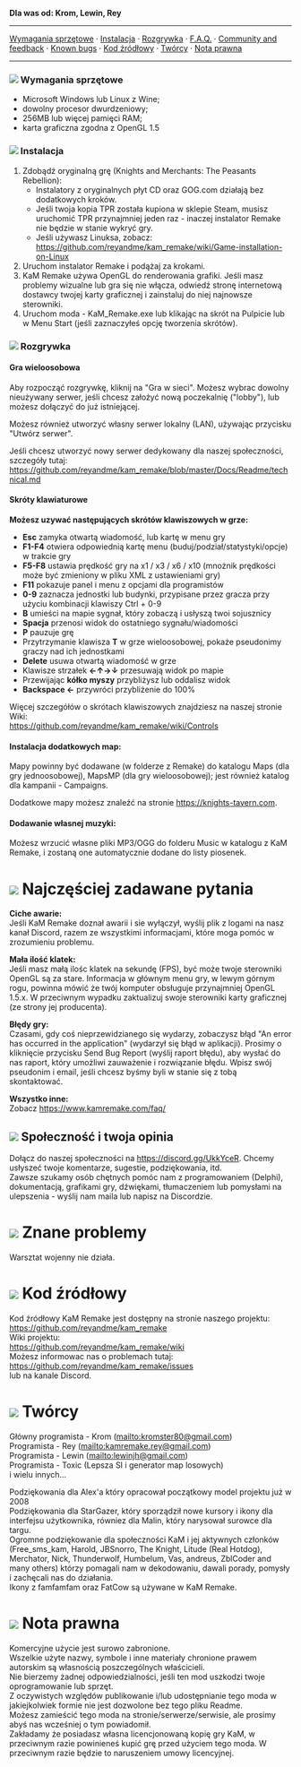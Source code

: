 **Dla was od: Krom, Lewin, Rey**

---

[Wymagania sprzętowe](#wymagania-sprzętowe) · [Instalacja](#instalacja) · [Rozgrywka](#rozgrywka) · [F.A.Q.](#najczęściej-zadawane-pytania) · [Community and feedback](#społeczność-i-twoja-opinia) · [Known bugs](#znane-problemy) · [Kod źródłowy](#kod-źródłowy) · [Twórcy](#twórcy) · [Nota prawna](#nota-prawna)

---

### ![](Readme/GUI_0310.gif) Wymagania sprzętowe

- Microsoft Windows lub Linux z Wine;
- dowolny procesor dwurdzeniowy;
- 256MB lub więcej pamięci RAM;
- karta graficzna zgodna z OpenGL 1.5

### ![](Readme/GUI_0303.gif) Instalacja

1. Zdobądź oryginalną grę (Knights and Merchants: The Peasants Rebellion):
	- Instalatory z oryginalnych płyt CD oraz GOG.com działają bez dodatkowych kroków.
	- Jeśli twoja kopia TPR została kupiona w sklepie Steam, musisz uruchomić TPR przynajmniej jeden raz - inaczej instalator Remake nie będzie w stanie wykryć gry.
	- Jeśli używasz Linuksa, zobacz: <https://github.com/reyandme/kam_remake/wiki/Game-installation-on-Linux>
1. Uruchom instalator Remake i podążaj za krokami.
1. KaM Remake używa OpenGL do renderowania grafiki. Jeśli masz problemy wizualne lub gra się nie włącza, odwiedź stronę internetową dostawcy twojej karty graficznej i zainstaluj do niej najnowsze sterowniki.
1. Uruchom moda - KaM_Remake.exe lub klikając na skrót na Pulpicie lub w Menu Start (jeśli zaznaczyłeś opcję tworzenia skrótów).

### ![](Readme/GUI_0312.gif) Rozgrywka

#### Gra wieloosobowa
Aby rozpocząć rozgrywkę, kliknij na "Gra w sieci". Możesz wybrac dowolny nieużywany serwer, jeśli chcesz założyć nową poczekalnię ("lobby"), lub możesz dołączyć do już istniejącej.

Możesz również utworzyć własny serwer lokalny (LAN), używając przycisku "Utwórz serwer".

Jeśli chcesz utworzyć nowy serwer dedykowany dla naszej społeczności, szczegóły tutaj: <https://github.com/reyandme/kam_remake/blob/master/Docs/Readme/technical.md>

#### Skróty klawiaturowe
**Możesz uzywać następujących skrótów klawiszowych w grze:**

- **Esc** zamyka otwartą wiadomość, lub kartę w menu gry
- **F1-F4** otwiera odpowiednią kartę menu (buduj/podział/statystyki/opcje) w trakcie gry
- **F5-F8** ustawia prędkość gry na x1 / x3 / x6 / x10 (mnożnik prędkości może być zmieniony w pliku XML z ustawieniami gry)
- **F11** pokazuje panel i menu z opcjami dla programistów
- **0-9** zaznacza jednostki lub budynki, przypisane przez gracza przy użyciu kombinacji klawiszy Ctrl + 0-9
- **B** umieści na mapie sygnał, który zobaczą i usłyszą twoi sojusznicy
- **Spacja** przenosi widok do ostatniego sygnału/wiadomości
- **P** pauzuje grę
- Przytrzymanie klawisza **T** w grze wieloosobowej, pokaże pseudonimy graczy nad ich jednostkami
- **Delete** usuwa otwartą wiadomość w grze
- Klawisze strzałek **←↑→↓** przesuwają widok po mapie
- Przewijając **kółko myszy** przybliżysz lub oddalisz widok
- **Backspace ←** przywróci przybliżenie do 100%

Więcej szczegółów o skrótach klawiszowych znajdziesz na naszej stronie Wiki:  
<https://github.com/reyandme/kam_remake/wiki/Controls>

#### Instalacja dodatkowych map:
Mapy powinny być dodawane (w folderze z Remake) do katalogu Maps (dla gry jednoosobowej), MapsMP (dla gry wieloosobowej); jest również katalog dla kampanii - Campaigns.

Dodatkowe mapy możesz znaleźć na stronie <https://knights-tavern.com>.

#### Dodawanie własnej muzyki:
Możesz wrzucić własne pliki MP3/OGG do folderu Music w katalogu z KaM Remake, i zostaną one automatycznie dodane do listy piosenek.

# ![](Readme/GUI_0311.gif) Najczęściej zadawane pytania
**Ciche awarie:**  
Jeśli KaM Remake doznał awarii i sie wyłączył, wyślij plik z logami na nasz kanał Discord, razem ze wszystkimi informacjami, które moga pomóc w zrozumieniu problemu.

**Mała ilość klatek:**  
Jeśli masz małą ilośc klatek na sekundę (FPS), być może twoje sterowniki OpenGL są za stare. Informacja w głównym menu gry, w lewym górnym rogu, powinna mówić że twój komputer obsługuje przynajmniej OpenGL 1.5.x. W przeciwnym wypadku zaktualizuj swoje sterowniki karty graficznej (ze strony jej producenta).

**Błędy gry:**  
Czasami, gdy coś nieprzewidzianego się wydarzy, zobaczysz błąd "An error has occurred in the application" (wydarzył się błąd w aplikacji). Prosimy o kliknięcie przycisku Send Bug Report (wyślij raport błędu), aby wysłać do nas raport, który umożliwi zauważenie i rozwiązanie błędu. Wpisz swój pseudonim i email, jeśli chcesz byśmy byli w stanie się z tobą skontaktować.

**Wszystko inne:**  
Zobacz <https://www.kamremake.com/faq/>

## ![](Readme/GUI_0323.gif) Społeczność i twoja opinia

Dołącz do naszej społeczności na <https://discord.gg/UkkYceR>. Chcemy usłyszeć twoje komentarze, sugestie, podziękowania, itd.  
Zawsze szukamy osób chętnych pomóc nam z programowaniem (Delphi), dokumentacją, grafikami gry, dźwiękami, tłumaczeniem lub pomysłami na ulepszenia - wyślij nam maila lub napisz na Discordzie.

# ![](Readme/GUI_0304.gif) Znane problemy

Warsztat wojenny nie działa.

# ![](Readme/GUI_0308.gif) Kod źródłowy

Kod źródłowy KaM Remake jest dostępny na stronie naszego projektu:  
<https://github.com/reyandme/kam_remake>  
Wiki projektu:  
<https://github.com/reyandme/kam_remake/wiki>  
Możesz informowac nas o problemach tutaj:  
<https://github.com/reyandme/kam_remake/issues>  
lub na kanale Discord.

# ![](Readme/GUI_0314.gif) Twórcy

Główny programista - Krom (<mailto:kromster80@gmail.com>)  
Programista - Rey (<mailto:kamremake.rey@gmail.com>)  
Programista - Lewin (<mailto:lewinjh@gmail.com>)  
Programista - Toxic (Lepsza SI i generator map losowych)  
i wielu innych...  

Podziękowania dla Alex'a który opracował początkowy model projektu już w 2008  
Podziękowania dla StarGazer, który sporządził nowe kursory i ikony dla interfejsu użytkownika, równiez dla Malin, który narysował surowce dla targu.  
Ogromne podziękowanie dla społeczności KaM i jej aktywnych członków (Free_sms_kam, Harold, JBSnorro, The Knight, Litude (Real Hotdog), Merchator, Nick, Thunderwolf, Humbelum, Vas, andreus, ZblCoder and many others) którzy pomagali nam w dekodowaniu, dawali porady, pomysły i zachęcali nas do działania.  
Ikony z famfamfam oraz FatCow są używane w KaM Remake.  

# ![](Readme/GUI_0322.gif) Nota prawna

Komercyjne użycie jest surowo zabronione.  
Wszelkie użyte nazwy, symbole i inne materiały chronione prawem autorskim są własnością poszczególnych właścicieli.  
Nie bierzemy żadnej odpowiedzialności, jeśli ten mod uszkodzi twoje oprogramowanie lub sprzęt.  
Z oczywistych względów publikowanie i/lub udostępnianie tego moda w jakiejkolwiek formie nie jest dozwolone bez tego pliku Readme.  
Możesz zamieścić tego moda na stronie/serwerze/serwisie, ale prosimy abyś nas wcześniej o tym powiadomił.  
Zakładamy że posiadasz własna licencjonowaną kopię gry KaM, w przeciwnym razie powinieneś kupić grę przed użyciem tego moda. W przeciwnym razie będzie to naruszeniem umowy licencyjnej.  